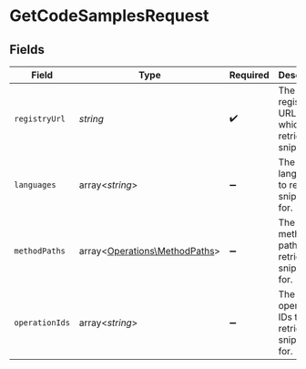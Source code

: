 # GetCodeSamplesRequest


## Fields

| Field                                                                   | Type                                                                    | Required                                                                | Description                                                             | Example                                                                 |
| ----------------------------------------------------------------------- | ----------------------------------------------------------------------- | ----------------------------------------------------------------------- | ----------------------------------------------------------------------- | ----------------------------------------------------------------------- |
| `registryUrl`                                                           | *string*                                                                | :heavy_check_mark:                                                      | The registry URL from which to retrieve the snippets.                   | https://spec.speakeasy.com/my-org/my-workspace/my-source                |
| `languages`                                                             | array<*string*>                                                         | :heavy_minus_sign:                                                      | The languages to retrieve snippets for.                                 | [<br/>"python",<br/>"javascript"<br/>]                                  |
| `methodPaths`                                                           | array<[Operations\MethodPaths](../../Models/Operations/MethodPaths.md)> | :heavy_minus_sign:                                                      | The method paths to retrieve snippets for.                              | [<br/>{<br/>"method": "get",<br/>"path": "/pets"<br/>}<br/>]            |
| `operationIds`                                                          | array<*string*>                                                         | :heavy_minus_sign:                                                      | The operation IDs to retrieve snippets for.                             | getPets                                                                 |